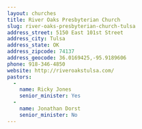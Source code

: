 ```yaml
---
layout: churches
title: River Oaks Presbyterian Church
slug: river-oaks-presbyterian-church-tulsa
address_street: 5150 East 101st Street
address_city: Tulsa
address_state: OK
address_zipcode: 74137
address_geocode: 36.0169425,-95.9189606
phone: 918-346-4850
website: http://riveroakstulsa.com/
pastors: 
  - 
    name: Ricky Jones
    senior_minister: Yes
  - 
    name: Jonathan Dorst
    senior_minister: No
---
```



